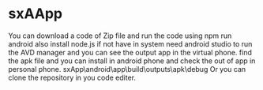 # sxAApp

You can download a code of Zip file and run the code using npm run android 
also install node.js if not have in system
need android studio to run the AVD manager and you can see the output app in the virtual phone.
 find the apk file and you can install in android phone and check the out of app in personal phone. sxApp\android\app\build\outputs\apk\debug
 Or you can clone the repository in you code editer.
